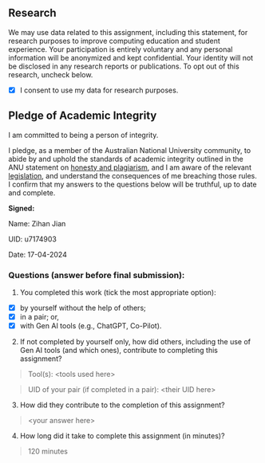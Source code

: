 <DO NOT MODIFY THE STRUCTURE OF THIS FILE>

## Research
We may use data related to this assignment, including this statement, for research purposes to improve computing education and student experience. Your participation is entirely voluntary and any personal information will be anonymized and kept confidential. Your identity will not be disclosed in any research reports or publications. To opt out of this research, uncheck below. 
- [X] I consent to use my data for research purposes.


## Pledge of Academic Integrity
I am committed to being a person of integrity.

I pledge, as a member of the Australian National University community,
to abide by and uphold the standards of academic integrity outlined in
the ANU statement on
[honesty and plagiarism](http://www.anu.edu.au/students/program-administration/assessments-exams/academic-honesty-plagiarism),
and I am aware of the relevant
[legislation](https://www.legislation.gov.au/Details/F2021L00997),
and understand the consequences of me breaching those rules. I confirm that my answers to the questions below will be truthful, up to date and complete.

**Signed:**

Name: Zihan Jian

UID: u7174903

Date: 17-04-2024


### Questions (answer before final submission):
1) You completed this work (tick the most appropriate option): 
- [x] by yourself without the help of others; 
- [x] in a pair; or,
- [x] with Gen AI tools (e.g., ChatGPT, Co-Pilot).

2) If not completed by yourself only, how did others, including the use of Gen AI tools (and which ones), contribute to completing this assignment? 
> Tool(s): \<tools used here>

> UID of your pair (if completed in a pair): \<their UID here>

3) How did they contribute to the completion of this assignment?

> \<your answer here>

4) How long did it take to complete this assignment (in minutes)?
> 120 minutes
